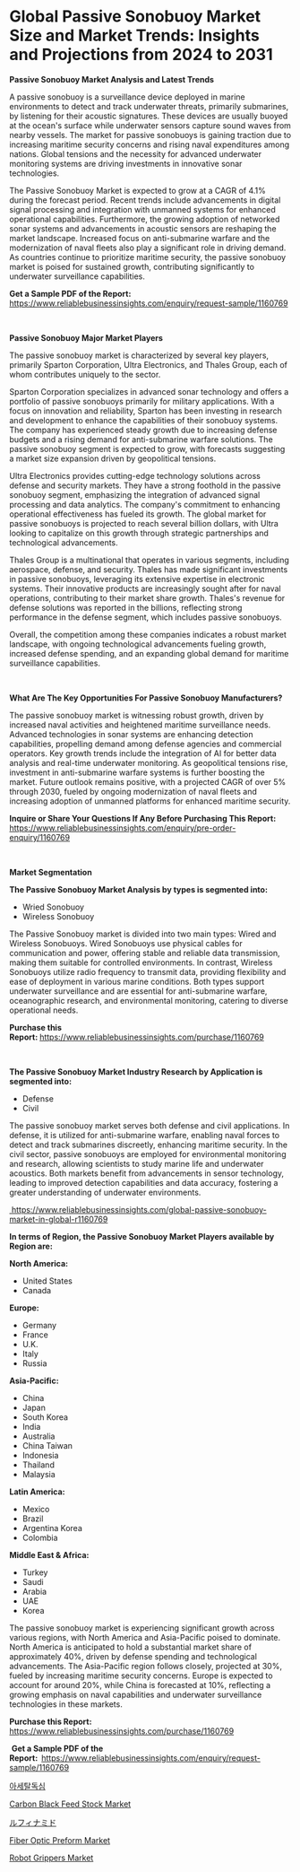<p><h1>Global Passive Sonobuoy Market Size and Market Trends: Insights and Projections from 2024 to 2031</h1></p><p><strong>Passive Sonobuoy Market Analysis and Latest Trends</strong></p>
<p><p>A passive sonobuoy is a surveillance device deployed in marine environments to detect and track underwater threats, primarily submarines, by listening for their acoustic signatures. These devices are usually buoyed at the ocean's surface while underwater sensors capture sound waves from nearby vessels. The market for passive sonobuoys is gaining traction due to increasing maritime security concerns and rising naval expenditures among nations. Global tensions and the necessity for advanced underwater monitoring systems are driving investments in innovative sonar technologies.</p><p>The Passive Sonobuoy Market is expected to grow at a CAGR of 4.1% during the forecast period. Recent trends include advancements in digital signal processing and integration with unmanned systems for enhanced operational capabilities. Furthermore, the growing adoption of networked sonar systems and advancements in acoustic sensors are reshaping the market landscape. Increased focus on anti-submarine warfare and the modernization of naval fleets also play a significant role in driving demand. As countries continue to prioritize maritime security, the passive sonobuoy market is poised for sustained growth, contributing significantly to underwater surveillance capabilities.</p></p>
<p><strong>Get a Sample PDF of the Report:&nbsp;</strong> <a href="https://www.reliablebusinessinsights.com/enquiry/request-sample/1160769">https://www.reliablebusinessinsights.com/enquiry/request-sample/1160769</a></p>
<p>&nbsp;</p>
<p><strong>Passive Sonobuoy Major Market Players</strong></p>
<p><p>The passive sonobuoy market is characterized by several key players, primarily Sparton Corporation, Ultra Electronics, and Thales Group, each of whom contributes uniquely to the sector.</p><p>Sparton Corporation specializes in advanced sonar technology and offers a portfolio of passive sonobuoys primarily for military applications. With a focus on innovation and reliability, Sparton has been investing in research and development to enhance the capabilities of their sonobuoy systems. The company has experienced steady growth due to increasing defense budgets and a rising demand for anti-submarine warfare solutions. The passive sonobuoy segment is expected to grow, with forecasts suggesting a market size expansion driven by geopolitical tensions.</p><p>Ultra Electronics provides cutting-edge technology solutions across defense and security markets. They have a strong foothold in the passive sonobuoy segment, emphasizing the integration of advanced signal processing and data analytics. The company's commitment to enhancing operational effectiveness has fueled its growth. The global market for passive sonobuoys is projected to reach several billion dollars, with Ultra looking to capitalize on this growth through strategic partnerships and technological advancements.</p><p>Thales Group is a multinational that operates in various segments, including aerospace, defense, and security. Thales has made significant investments in passive sonobuoys, leveraging its extensive expertise in electronic systems. Their innovative products are increasingly sought after for naval operations, contributing to their market share growth. Thales's revenue for defense solutions was reported in the billions, reflecting strong performance in the defense segment, which includes passive sonobuoys.</p><p>Overall, the competition among these companies indicates a robust market landscape, with ongoing technological advancements fueling growth, increased defense spending, and an expanding global demand for maritime surveillance capabilities.</p></p>
<p>&nbsp;</p>
<p><strong>What Are The Key Opportunities For Passive Sonobuoy Manufacturers?</strong></p>
<p><p>The passive sonobuoy market is witnessing robust growth, driven by increased naval activities and heightened maritime surveillance needs. Advanced technologies in sonar systems are enhancing detection capabilities, propelling demand among defense agencies and commercial operators. Key growth trends include the integration of AI for better data analysis and real-time underwater monitoring. As geopolitical tensions rise, investment in anti-submarine warfare systems is further boosting the market. Future outlook remains positive, with a projected CAGR of over 5% through 2030, fueled by ongoing modernization of naval fleets and increasing adoption of unmanned platforms for enhanced maritime security.</p></p>
<p><strong>Inquire or Share Your Questions If Any Before Purchasing This Report:</strong> <a href="https://www.reliablebusinessinsights.com/enquiry/pre-order-enquiry/1160769">https://www.reliablebusinessinsights.com/enquiry/pre-order-enquiry/1160769</a></p>
<p>&nbsp;</p>
<p><strong>Market Segmentation</strong></p>
<p><strong>The Passive Sonobuoy Market Analysis by types is segmented into:</strong></p>
<p><ul><li>Wried Sonobuoy</li><li>Wireless Sonobuoy</li></ul></p>
<p><p>The Passive Sonobuoy market is divided into two main types: Wired and Wireless Sonobuoys. Wired Sonobuoys use physical cables for communication and power, offering stable and reliable data transmission, making them suitable for controlled environments. In contrast, Wireless Sonobuoys utilize radio frequency to transmit data, providing flexibility and ease of deployment in various marine conditions. Both types support underwater surveillance and are essential for anti-submarine warfare, oceanographic research, and environmental monitoring, catering to diverse operational needs.</p></p>
<p><strong>Purchase this Report:&nbsp;</strong><a href="https://www.reliablebusinessinsights.com/purchase/1160769">https://www.reliablebusinessinsights.com/purchase/1160769</a></p>
<p>&nbsp;</p>
<p><strong>The Passive Sonobuoy Market Industry Research by Application is segmented into:</strong></p>
<p><ul><li>Defense</li><li>Civil</li></ul></p>
<p><p>The passive sonobuoy market serves both defense and civil applications. In defense, it is utilized for anti-submarine warfare, enabling naval forces to detect and track submarines discreetly, enhancing maritime security. In the civil sector, passive sonobuoys are employed for environmental monitoring and research, allowing scientists to study marine life and underwater acoustics. Both markets benefit from advancements in sensor technology, leading to improved detection capabilities and data accuracy, fostering a greater understanding of underwater environments.</p></p>
<p><a href="https://www.reliablebusinessinsights.com/global-passive-sonobuoy-market-in-global-r1160769">&nbsp;https://www.reliablebusinessinsights.com/global-passive-sonobuoy-market-in-global-r1160769</a></p>
<p><strong>In terms of Region, the Passive Sonobuoy Market Players available by Region are:</strong></p>
<p>
    <p> <strong> North America: </strong>
        <ul>
            <li>United States</li>
            <li>Canada</li>
        </ul>
        </p> 
    <p> <strong> Europe: </strong>
        <ul>
            <li>Germany</li>
            <li>France</li>
            <li>U.K.</li>
            <li>Italy</li>
            <li>Russia</li>
        </ul>
        </p> 
    <p> <strong> Asia-Pacific: </strong>
        <ul>
            <li>China</li>
            <li>Japan</li>
            <li>South Korea</li>
            <li>India</li>
            <li>Australia</li>
            <li>China Taiwan</li>
            <li>Indonesia</li>
            <li>Thailand</li>
            <li>Malaysia</li>
        </ul>
        </p> 
    <p> <strong> Latin America: </strong>
        <ul>
            <li>Mexico</li>
            <li>Brazil</li>
            <li>Argentina Korea</li>
            <li>Colombia</li>
        </ul>
        </p> 
    <p> <strong> Middle East & Africa: </strong>
        <ul>
            <li>Turkey</li>
            <li>Saudi</li>
            <li>Arabia</li>
            <li>UAE</li>
            <li>Korea</li>
        </ul>
    </p>
    </p>
<p><p>The passive sonobuoy market is experiencing significant growth across various regions, with North America and Asia-Pacific poised to dominate. North America is anticipated to hold a substantial market share of approximately 40%, driven by defense spending and technological advancements. The Asia-Pacific region follows closely, projected at 30%, fueled by increasing maritime security concerns. Europe is expected to account for around 20%, while China is forecasted at 10%, reflecting a growing emphasis on naval capabilities and underwater surveillance technologies in these markets.</p></p>
<p><strong>Purchase this Report: </strong><a href="https://www.reliablebusinessinsights.com/purchase/1160769">https://www.reliablebusinessinsights.com/purchase/1160769</a></p>
<p>&nbsp;<strong>Get a Sample PDF of the Report:&nbsp;&nbsp;</strong><a href="https://www.reliablebusinessinsights.com/enquiry/request-sample/1160769">https://www.reliablebusinessinsights.com/enquiry/request-sample/1160769</a></p>
<p><strong></strong></p>
<p><p><a href="https://medium.com/@waynewood21/%EC%84%B8%EA%B3%84-acetaldoxime-market-%EC%9D%80-2024%EC%97%90%EC%84%9C-2031%EB%A1%9C-%EC%97%B0%ED%8F%89%EA%B7%A0-%EC%A6%9D%EA%B0%80%EC%9C%A8%EC%9D%84-%EB%B3%B4%EC%9D%BC-%EA%B2%83%EC%9C%BC%EB%A1%9C-%EC%98%88%EC%83%81%EB%90%A9%EB%8B%88%EB%8B%A4-8c9372545605">아세탈독심</a></p><p><a href="https://issuu.com/reportprime-2/docs/carbon-black-feed-stock-market-size_a1dd5dd533b448">Carbon Black Feed Stock Market</a></p><p><a href="https://medium.com/@edwinmurray2023/rufinamide-market-%E3%81%AF-%E3%82%B3%E3%82%B9%E3%83%88%E7%AE%A1%E7%90%86%E3%81%A8%E5%8A%B9%E7%8E%87%E5%90%91%E4%B8%8A%E3%82%92%E5%84%AA%E5%85%88%E3%81%97%E3%81%BE%E3%81%99-%E3%81%95%E3%82%89%E3%81%AB-%E5%A0%B1%E5%91%8A%E6%9B%B8%E3%81%AF%E5%B8%82%E5%A0%B4%E3%81%AE%E9%9C%80%E8%A6%81%E9%9D%A2%E3%81%A8%E4%BE%9B%E7%B5%A6%E9%9D%A2%E3%81%AE%E4%B8%A1%E6%96%B9%E3%82%92%E3%82%AB%E3%83%90%E3%83%BC%E3%81%97%E3%81%A6%E3%81%84%E3%81%BE%E3%81%99-rufinamide-%E5%B8%82%E5%A0%B4%E3%81%AF-2024-%E3%81%8B%E3%82%89-6-6-96bb5a24739b">ルフィナミド</a></p><p><a href="https://www.linkedin.com/pulse/insights-fiber-optic-preform-market-players-size-geographical-1ytae?trackingId=1US1tgZrTYi1FW69XZAfPA%3D%3D">Fiber Optic Preform Market</a></p><p><a href="https://www.linkedin.com/pulse/global-robot-grippers-market-trends-innovations-forward-looking-jlyqe?trackingId=p5tkJ1weT1OUV4UNwtImmw%3D%3D">Robot Grippers Market</a></p></p>